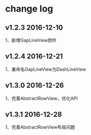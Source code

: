 change log
==========

v1.2.3  2016-12-10
------------------
1、新增GapLineView控件

v1.2.4  2016-12-21
------------------
1、重命名GapLineView为DashLineView

v1.3.0  2016-12-26
------------------
1、完善AbstractRowView，优化API

v1.3.1  2016-12-28
------------------
1、完善AbstractRowView布局问题

